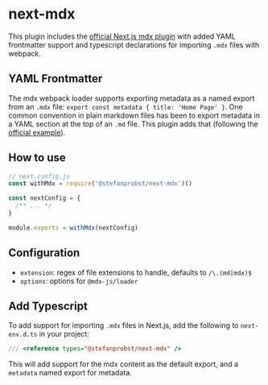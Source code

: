 # next-mdx

This plugin includes the
[official Next.js mdx plugin](https://github.com/vercel/next.js/tree/canary/packages/next-env)
with added YAML frontmatter support and typescript declarations for importing
`.mdx` files with webpack.

## YAML Frontmatter

The mdx webpack loader supports exporting metadata as a named export from an
`.mdx` file: `export const metadata { title: 'Home Page' }`. One common
convention in plain markdown files has been to export metadata in a YAML section
at the top of an `.md` file. This plugin adds that (following the
[official example](https://mdxjs.com/guides/custom-loader#custom-loader)).

## How to use

```js
// next.config.js
const withMdx = require('@stefanprobst/next-mdx')()

const nextConfig = {
  /** ... */
}

module.exports = withMdx(nextConfig)
```

## Configuration

- `extension`: regex of file extensions to handle, defaults to `/\.(md|mdx)$`
- `options`: options for `@mdx-js/loader`

## Add Typescript

To add support for importing `.mdx` files in Next.js, add the following to
`next-env.d.ts` in your project:

```ts
/// <reference types="@stefanprobst/next-mdx" />
```

This will add support for the mdx content as the default export, and a
`metadata` named export for metadata.
